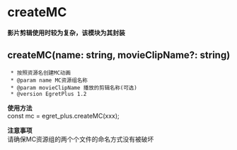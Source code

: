 # createMC
**影片剪辑使用时较为复杂，该模块为其封装**
## createMC(name: string, movieClipName?: string)
     * 按照资源名创建MC动画
     * @param name MC资源组名称
     * @param movieClipName 播放的剪辑名称(可选)
     * @version EgretPlus 1.2
**使用方法**  
const mc = egret_plus.createMC(xxx);

**注意事项**  
请确保MC资源组的两个个文件的命名方式没有被破坏